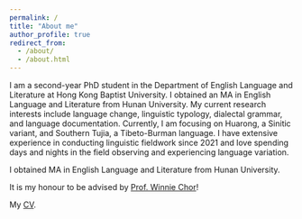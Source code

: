```yaml
---
permalink: /
title: "About me"
author_profile: true
redirect_from: 
  - /about/
  - /about.html
---
```


I am a second-year PhD student in the Department of English Language and Literature at Hong Kong Baptist University. I obtained an MA in English Language and Literature from Hunan University. My current research interests include language change, linguistic typology, dialectal grammar, and language documentation. Currently, I am focusing on Huarong, a Sinitic variant, and Southern Tujia, a Tibeto-Burman language. I have extensive experience in conducting linguistic fieldwork since 2021 and love spending days and nights in the field observing and experiencing language variation.

I obtained MA in English Language and Literature from Hunan University. 

It is my honour to be advised by [Prof. Winnie Chor](https://scholars.hkbu.edu.hk/en/persons/WOWCHOR)!

My [CV](../assets/CV.pdf).
